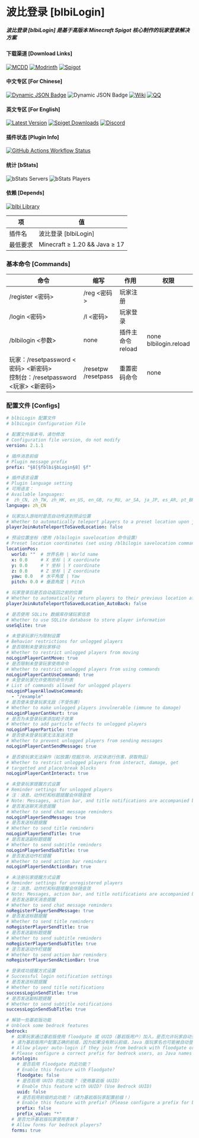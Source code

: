 # 波比登录 [blbiLogin]

##### 波比登录 [blbiLogin] 是基于高版本 Minecraft Spigot 核心制作的玩家登录解决方案

#### 下载渠道 [Download Links]

[![MCDD](https://mcdd.cn/available_min.png)](https://mcdd.cn/resources/3) [![Modrinth](https://cdn.jsdelivr.net/npm/@intergrav/devins-badges@3/assets/cozy/available/modrinth_vector.svg)](https://modrinth.com/plugin/blbilogin) [![Spigot](https://cdn.jsdelivr.net/npm/@intergrav/devins-badges@3/assets/cozy/supported/spigot_vector.svg)](https://www.spigotmc.org/resources/117672)

#### 中文专区 [For Chinese]
[![Dynamic JSON Badge](https://img.shields.io/badge/dynamic/json?url=https%3A%2F%2Fapi.mcdd.cn%2Fddget%2Fresource%2Finfo%2F3&query=resource.version&prefix=v%20&style=for-the-badge&label=MCDD%E5%B7%B2%E5%8F%91%E5%B8%83&color=hsl(180%2C%2055%25%2C%2049%25))](https://mcdd.cn/resources/3) ![Dynamic JSON Badge](https://img.shields.io/badge/dynamic/json?url=https%3A%2F%2Fapi.mcdd.cn%2Fddget%2Fresource%2Finfo%2F3&query=resource.download_count&suffix=%20%E6%AC%A1&style=for-the-badge&label=%E4%B8%8B%E8%BD%BD%E9%87%8F&color=brightgreen)
[![Wiki](https://img.shields.io/badge/%E4%B8%AD%E6%96%87%E6%96%87%E6%A1%A3-blue?style=for-the-badge&label=Wiki)](https://eggfine.gitbook.io/blbilogin-docs) [![QQ](https://img.shields.io/badge/%E5%8A%A0%E5%85%A5%E7%BE%A4%E8%81%8A-blue?style=for-the-badge&label=QQ&color=white)](https://qm.qq.com/q/TWjF1qyIg2)

#### 英文专区 [For English]
[![Latest Version](https://img.shields.io/spiget/version/117672?style=for-the-badge&label=Latest%20Version&color=brightgreen)](https://www.spigotmc.org/resources/117672) [![Spiget Downloads](https://img.shields.io/spiget/downloads/117672?style=for-the-badge)](https://www.spigotmc.org/resources/117672) [![Discord](https://img.shields.io/discord/1256544705991147601?style=for-the-badge&label=Discord&color=pink)](https://discord.gg/KjXXbSgJru)

#### 插件状态 [Plugin Info]
[![GitHub Actions Workflow Status](https://img.shields.io/github/actions/workflow/status/EggFine/blbiLogin/gradle.yml?style=for-the-badge)](https://github.com/EggFine/blbiLogin/actions)

#### 统计 [bStats]
![bStats Servers](https://img.shields.io/bstats/servers/22490?style=for-the-badge) ![bStats Players](https://img.shields.io/bstats/players/22490?style=for-the-badge)

#### 依赖 [Depends]
[![blbi Library](https://img.shields.io/badge/dynamic/json?url=https%3A%2F%2Fapi.mcdd.cn%2Fddget%2Fresource%2Finfo%2F2&query=resource.version&prefix=v%20&style=for-the-badge&label=blbi%20library&color=yellow)](https://mcdd.cn/resources/2)

| 项       | 值                            |
| -------- | ----------------------------- |
| 插件名   | 波比登录 [blbiLogin]          |
| 最低要求 | Minecraft ≥ 1.20 && Java ≥ 17 |

### 基本命令 [Commands]

| 命令                                                         | 缩写                     | 作用                   | 权限                       |
| ------------------------------------------------------------ | ------------------------ | ---------------------- | -------------------------- |
| /register <密码>                                             | /reg <密码>              | 玩家注册               |                            |
| /login <密码>                                                | /l <密码>                | 玩家登录               |                            |
| /blbilogin <参数>                                            | none                     | 插件主命令<br />reload | none<br />blbilogin.reload |
| 玩家：/resetpassword <密码> <新密码><br />控制台：/resetpassword <玩家> <新密码> | /resetpw<br />/resetpass | 重置密码命令           | none                       |

### 配置文件 [Configs]

```yaml
# blbiLogin 配置文件
# blbiLogin Configuration File

# 配置文件版本号，请勿修改
# Configuration file version, do not modify
version: 2.1.1

# 插件消息前缀
# Plugin message prefix
prefix: "§8[§fblbi§bLogin§8] §f"

# 插件语言设置
# Plugin language setting
# 可用语言：
# Available languages:
#  zh_CN, zh_TW, zh_HK, en_US, en_GB, ru_RU, ar_SA, ja_JP, es_AR, pt_BR, de_DE, fr_FR
language: zh_CN

# 玩家加入游戏时是否自动传送到预设位置
# Whether to automatically teleport players to a preset location upon joining
playerJoinAutoTeleportToSavedLocation: false

# 预设位置坐标（使用 /blbilogin savelocation 命令设置）
# Preset location coordinates (set using /blbilogin savelocation command)
locationPos:
  world: ""  # 世界名称 | World name
  x: 0.0     # X 坐标 | X coordinate
  y: 0.0     # Y 坐标 | Y coordinate
  z: 0.0     # Z 坐标 | Z coordinate
  yaw: 0.0   # 水平角度 | Yaw
  pitch: 0.0 # 垂直角度 | Pitch

# 玩家登录后是否自动返回之前的位置
# Whether to automatically return players to their previous location after logging in
playerJoinAutoTeleportToSavedLocation_AutoBack: false

# 是否使用 SQLite 数据库存储玩家信息
# Whether to use SQLite database to store player information
useSqlite: true

# 未登录玩家行为限制设置
# Behavior restrictions for unlogged players
# 是否限制未登录玩家移动
# Whether to restrict unlogged players from moving
noLoginPlayerCantMove: true
# 是否限制未登录玩家使用命令
# Whether to restrict unlogged players from using commands
noLoginPlayerCantUseCommand: true
# 未登录玩家允许使用的命令列表
# List of commands allowed for unlogged players
noLoginPlayerAllowUseCommand:
  - "/example"
# 是否使未登录玩家无敌（不受伤害）
# Whether to make unlogged players invulnerable (immune to damage)
noLoginPlayerCantHurt: true
# 是否为未登录玩家添加粒子效果
# Whether to add particle effects to unlogged players
noLoginPlayerParticle: true
# 是否使未登录玩家无法发送消息
# Whether to prevent unlogged players from sending messages
noLoginPlayerCantSendMessage: true

# 是否使玩家无法操作（如放置/挖掘方块，对实体进行伤害，获取物品）
# Whether to restrict unlogged players from interact, damage, get
# targetted and place/break blocks
noLoginPlayerCantInteract: true

# 未登录玩家提醒方式设置
# Reminder settings for unlogged players
# 注：消息、动作栏和标题提醒会伴随音效
# Note: Messages, action bar, and title notifications are accompanied by sound effects
# 是否发送聊天消息提醒
# Whether to send chat message reminders
noLoginPlayerSendMessage: true
# 是否发送标题提醒
# Whether to send title reminders
noLoginPlayerSendTitle: true
# 是否发送副标题提醒
# Whether to send subtitle reminders
noLoginPlayerSendSubTitle: true
# 是否发送动作栏提醒
# Whether to send action bar reminders
noLoginPlayerSendActionBar: true

# 未注册玩家提醒方式设置
# Reminder settings for unregistered players
# 注：消息、动作栏和标题提醒会伴随音效
# Note: Messages, action bar, and title notifications are accompanied by sound effects
# 是否发送聊天消息提醒
# Whether to send chat message reminders
noRegisterPlayerSendMessage: true
# 是否发送标题提醒
# Whether to send title reminders
noRegisterPlayerSendTitle: true
# 是否发送副标题提醒
# Whether to send subtitle reminders
noRegisterPlayerSendSubTitle: true
# 是否发送动作栏提醒
# Whether to send action bar reminders
noRegisterPlayerSendActionBar: true

# 登录成功提醒方式设置
# Successful login notification settings
# 是否发送标题提醒
# Whether to send title notifications
successLoginSendTitle: true
# 是否发送副标题提醒
# Whether to send subtitle notifications
successLoginSendSubTitle: true

# 解锁一些基岩版功能
# Unblock some bedrock features
bedrock:
  # 如果玩家通过基岩版使用 floodgate 或 UUID（基岩版用户）加入，是否允许玩家自动登录？
  # 请为基岩版用户配置正确的前缀，因为如果没有默认前缀，Java 版玩家名也可能被自动登录。
  # Allow player auto-login if they join from bedrock with floodgate or UUID (of Bedrock user)?
  # Please configure a correct prefix for bedrock users, as Java names could be auto-logged in without a default prefix.
  autologin:
    # 是否启用 Floodgate 的此功能？
    # Enable this feature with Floodgate?
    floodgate: false
    # 是否启用 UUID 的此功能？（使用基岩版 UUID）
    # Enable this feature with UUID? (Use Bedrock UUID)
    uuid: false
    # 是否启用前缀的此功能？（请为基岩版玩家配置前缀！）
    # Enable this feature with prefix? (Please configure a prefix for bedrock players!)
    prefix: false
    prefix_value: "*"
  # 是否允许基岩版玩家使用表单？
  # Allow forms for bedrock players?
  forms: true


```

